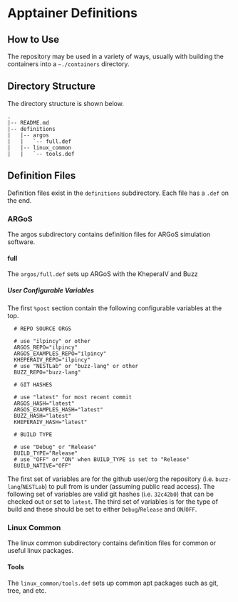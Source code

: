 # Apptainer Definitions

## How to Use
The repository may be used in a variety of ways, usually with building the containers into a `~./containers` directory.

## Directory Structure
The directory structure is shown below.
```
.
|-- README.md
|-- definitions
|   |-- argos
|   |   `-- full.def
|   |-- linux_common
|   |   `-- tools.def
```

## Definition Files

Definition files exist in the `definitions` subdirectory. Each file has a `.def` on the end.

### ARGoS
The argos subdirectory contains definition files for ARGoS simulation software.

#### full
The `argos/full.def` sets up ARGoS with the KheperaIV and Buzz

##### User Configurable Variables

The first `%post` section contain the following configurable variables at the top.
```
  # REPO SOURCE ORGS

  # use "ilpincy" or other
  ARGOS_REPO="ilpincy"
  ARGOS_EXAMPLES_REPO="ilpincy"
  KHEPERAIV_REPO="ilpincy"
  # use "NESTLab" or "buzz-lang" or other
  BUZZ_REPO="buzz-lang"

  # GIT HASHES

  # use "latest" for most recent commit
  ARGOS_HASH="latest"
  ARGOS_EXAMPLES_HASH="latest"
  BUZZ_HASH="latest"
  KHEPERAIV_HASH="latest"

  # BUILD TYPE
  
  # use "Debug" or "Release"
  BUILD_TYPE="Release"
  # use "OFF" or "ON" when BUILD_TYPE is set to "Release"
  BUILD_NATIVE="OFF"
```

The first set of variables are for the github user/org the repository (i.e. `buzz-lang`/`NESTLab`) to pull from is under (assuming public read access). The following set of variables are valid git hashes (i.e. `32c42b0`) that can be checked out or set to `latest`. The third set of variables is for the type of build and these should be set to either `Debug`/`Release` and `ON`/`OFF`.

### Linux Common
The linux common subdirectory contains definition files for common or useful linux packages.

#### Tools
The `linux_common/tools.def` sets up common apt packages such as git, tree, and etc.
